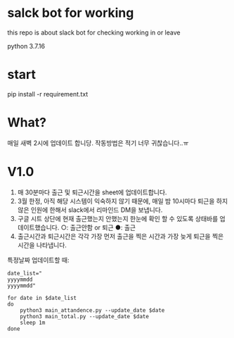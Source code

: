 # salck bot for working
this repo is about slack bot for checking working in or leave

python 3.7.16
# start
pip install -r requirement.txt

# What?
매일 새벽 2시에 업데이트 합니당.
작동방법은 적기 너무 귀찮습니다..ㅠ

# V1.0
1. 매 30분마다 출근 및 퇴근시간을 sheet에 업데이트합니다.
2. 3월 한정, 아직 해당 시스템이 익숙하지 않기 때문에, 매일 밤 10시마다 퇴근을 하지 않은 인원에 한해서 slack에서 리마인드 DM을 보냅니다.
3. 구글 시트 상단에 현재 출근했는지 안했는지 한눈에 확인 할 수 있도록 상태바를 업데이트했습니다.
  ○: 출근안함 or 퇴근
  ●: 출근
4. 출근시간과 퇴근시간은 각각 가장 먼저 출근을 찍은 시간과 가장 늦게 퇴근을 찍은 시간을 나타냅니다.

특정날짜 업데이트할 때:
```console
date_list="
yyyymmdd
yyyymmdd"

for date in $date_list
do
    python3 main_attandence.py --update_date $date
    python3 main_total.py --update_date $date
    sleep 1m
done
```